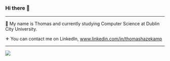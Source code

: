 ### Hi there :wave: 

---

🌊 My name is Thomas and currently studying Computer Science at Dublin City University.  

⚜️ You can contact me on LinkedIn, www.linkedin.com/in/thomashazekamp  

---
<img align="center" src="https://github-readme-stats.vercel.app/api/top-langs/?username=thomashazekamp&theme=dracula&langs_count=7" />
